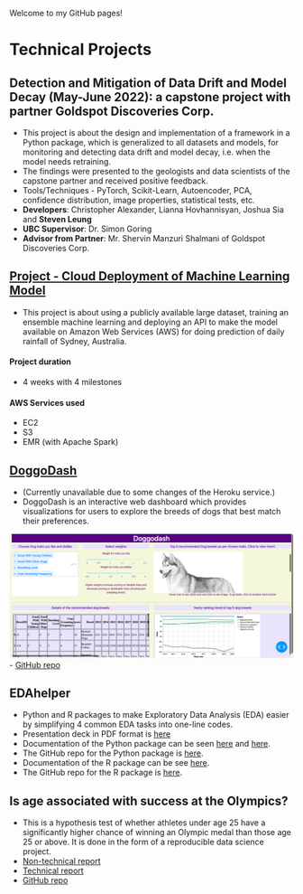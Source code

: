 Welcome to my GitHub pages!

# Technical Projects

## Detection and Mitigation of Data Drift and Model Decay (May-June 2022): a capstone project with partner Goldspot Discoveries Corp.

- This project is about the design and implementation of a framework in a Python package, which is generalized to all datasets and models, for monitoring and detecting data drift and model decay, i.e. when the model needs retraining. 
- The findings were presented to the geologists and data scientists of the capstone partner and received positive feedback.
- Tools/Techniques - PyTorch, Scikit-Learn, Autoencoder, PCA, confidence distribution, image properties, statistical tests, etc.
- **Developers**: Christopher Alexander, Lianna Hovhannisyan, Joshua Sia and **Steven Leung**
- **UBC Supervisor**: Dr. Simon Goring
- **Advisor from Partner**: Mr. Shervin Manzuri Shalmani of Goldspot Discoveries Corp.

## [Project - Cloud Deployment of Machine Learning Model](https://stevenleung2018.github.io/docs/525_project.html)

- This project is about using a publicly available large dataset, training an ensemble machine learning and deploying an API to make the model available on Amazon Web Services (AWS) for doing prediction of daily rainfall of Sydney, Australia.

#### Project duration
- 4 weeks with 4 milestones

#### AWS Services used
- EC2
- S3
- EMR (with Apache Spark)

## [DoggoDash](http://dsci532-2022-group18-py.herokuapp.com) 

- (Currently unavailable due to some changes of the Heroku service.)
- DoggoDash is an interactive web dashboard which provides visualizations for users to explore the breeds of dogs that best match their preferences.

![DoggoDash sample screenshot](img/sketch2.png) - [GitHub repo](https://github.com/UBC-MDS/doggodash)

## EDAhelper

-   Python and R packages to make Exploratory Data Analysis (EDA) easier by simplifying 4 common EDA tasks into one-line codes.
-   Presentation deck in PDF format is [here](https://stevenleung2018.github.io/docs/542_group5_EDAhelper.pdf)
-   Documentation of the Python package can be seen [here](https://pypi.org/project/edahelper/) and [here](https://edahelper.readthedocs.io/en/latest/).
-   The GitHub repo for the Python package is [here](https://github.com/UBC-MDS/EDAhelper).
-   Documentation of the R package can be see [here](https://ubc-mds.github.io/EDAhelperR/index.html).
-   The GitHub repo for the R package is [here](https://github.com/UBC-MDS/EDAhelperR).

## Is age associated with success at the Olympics?

- This is a hypothesis test of whether athletes under age 25 have a significantly higher chance of winning an Olympic medal than those age 25 or above.  It is done in the form of a reproducible data science project.
- [Non-technical report](https://stevenleung2018.github.io/docs/DSCI_542_Lab2_Report.pdf)
- [Technical report](https://stevenleung2018.github.io/docs/05_final_report.pdf)
- [GitHub repo](https://github.com/UBC-MDS/olympic_medal_htest)

